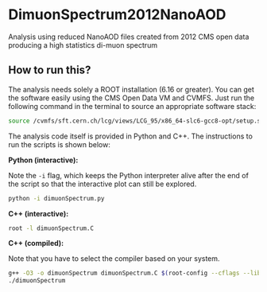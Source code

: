 # DimuonSpectrum2012NanoAOD
Analysis using reduced NanoAOD files created from 2012 CMS open data producing a high statistics di-muon spectrum

## How to run this?

The analysis needs solely a ROOT installation (6.16 or greater). You can get the software easily using the CMS Open Data VM and CVMFS. Just run the following command in the terminal to source an appropriate software stack:

```bash
source /cvmfs/sft.cern.ch/lcg/views/LCG_95/x86_64-slc6-gcc8-opt/setup.sh
```

The analysis code itself is provided in Python and C++. The instructions to run the scripts is shown below:

**Python (interactive):**

Note the `-i` flag, which keeps the Python interpreter alive after the end of the script so that the interactive plot can still be explored.

```bash
python -i dimuonSpectrum.py
```

**C++ (interactive):**

```bash
root -l dimuonSpectrum.C
```

**C++ (compiled):**

Note that you have to select the compiler based on your system.

```bash
g++ -O3 -o dimuonSpectrum dimuonSpectrum.C $(root-config --cflags --libs)
./dimuonSpectrum
```
